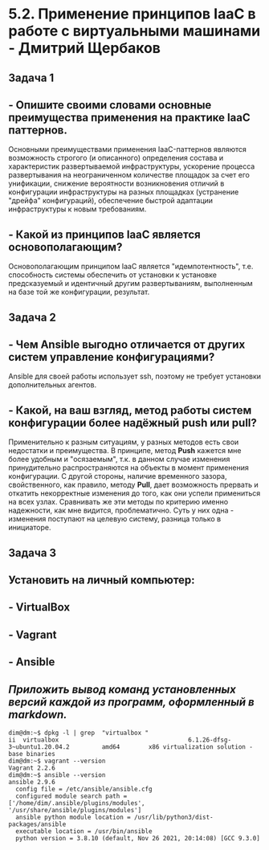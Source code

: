 # 5.2. Применение принципов IaaC в работе с виртуальными машинами - Дмитрий Щербаков
## Задача 1
## - Опишите своими словами основные преимущества применения на практике IaaC паттернов.
Основными преимуществами применения IaaC-паттернов являются возможность строгого (и описанного) определения состава и характеристик развертываемой инфраструктуры, ускорение процесса развертывания на неограниченном количестве площадок за счет его унификации, снижение вероятности возникновения отличий в конфигурации инфраструктуры на разных площадках (устранение "дрейфа" конфигураций), обеспечение быстрой адаптации инфраструктуры к новым требованиям.   
## - Какой из принципов IaaC является основополагающим?
Основополагающим принципом IaaC является "идемпотентность", т.е. способность системы обеспечить от установки к установке предсказуемый и идентичный другим развертываниям, выполненным на базе той же конфигурации, результат.

## Задача 2
## - Чем Ansible выгодно отличается от других систем управление конфигурациями?
Ansible для своей работы использует ssh, поэтому не требует установки дополнительных агентов.
## - Какой, на ваш взгляд, метод работы систем конфигурации более надёжный push или pull?
Применительно к разным ситуациям, у разных методов есть свои недостатки и преимущества.
В принципе, метод **Push** кажется мне более удобным и "осязаемым", т.к. в данном случае изменения принудительно распространяются на объекты в момент применения конфигурации. С другой стороны, наличие временного зазора, свойственного, как правило, методу **Pull**, дает возможность прервать и откатить некорректные изменения до того, как они успели примениться на всех узлах. Сравнивать же эти методы по критерию именно надежности, как мне видится, проблематично. Суть у них одна - изменения поступают на целевую систему, разница только в инициаторе.

## Задача 3
## Установить на личный компьютер:
## - VirtualBox
## - Vagrant
## - Ansible
## *Приложить вывод команд установленных версий каждой из программ, оформленный в markdown.*
```commandline
dim@dm:~$ dpkg -l | grep  "virtualbox "
ii  virtualbox                                    6.1.26-dfsg-3~ubuntu1.20.04.2         amd64        x86 virtualization solution - base binaries
dim@dm:~$ vagrant --version
Vagrant 2.2.6
dim@dm:~$ ansible --version
ansible 2.9.6
  config file = /etc/ansible/ansible.cfg
  configured module search path = ['/home/dim/.ansible/plugins/modules', '/usr/share/ansible/plugins/modules']
  ansible python module location = /usr/lib/python3/dist-packages/ansible
  executable location = /usr/bin/ansible
  python version = 3.8.10 (default, Nov 26 2021, 20:14:08) [GCC 9.3.0]
```
